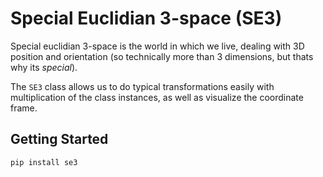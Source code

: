 # Special Euclidian 3-space (SE3)

Special euclidian 3-space is the world in which we live, dealing with 3D position and orientation (so technically more than 3 dimensions, but thats why its *special*).

The `SE3` class allows us to do typical transformations easily with multiplication of the class instances, as well as visualize the coordinate frame.

## Getting Started

    pip install se3
